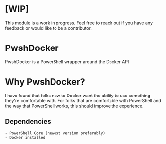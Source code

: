 # [WIP]
This module is a work in progress. Feel free to reach out if you have any feedback or would like to be a contributor.

# PwshDocker
PwshDocker is a PowerShell wrapper around the Docker API

# Why PwshDocker?
I have found that folks new to Docker want the ability to use something they're comfortable with. For folks that are comfortable with PowerShell and the way that PowerShell works, this should improve the experience.

## Dependencies
    - PowerShell Core (newest version preferably)
    - Docker installed